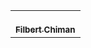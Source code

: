 <table>
  <tbody>
    <tr>
      <td align="center"><a href="https://github.com/Retsuw"><br /><sub><b>Filbert Chiman</b></sub></a></td>
    </tr>
  </tbody>
</table>
